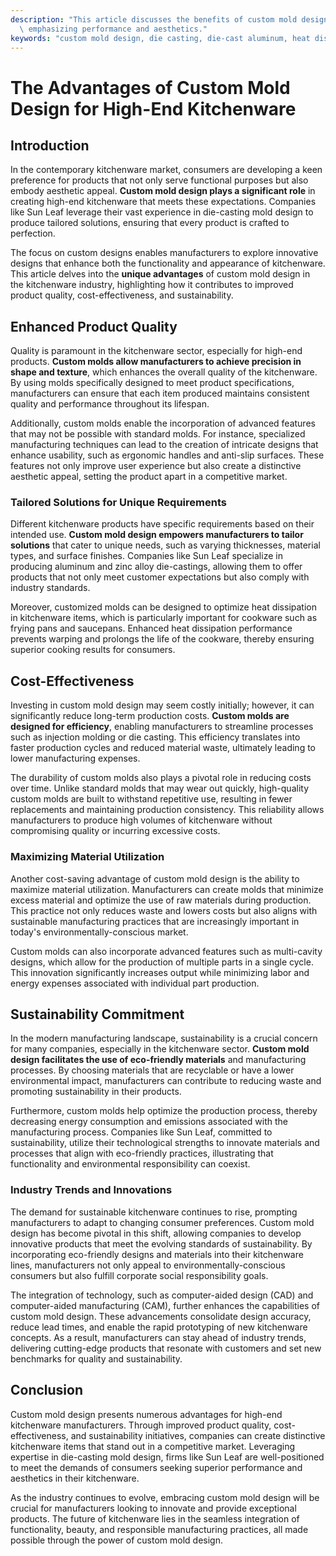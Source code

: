 ```yaml
---
description: "This article discusses the benefits of custom mold design in crafting high-end kitchenware,\
  \ emphasizing performance and aesthetics."
keywords: "custom mold design, die casting, die-cast aluminum, heat dissipation performance"
---
```

# The Advantages of Custom Mold Design for High-End Kitchenware

## Introduction

In the contemporary kitchenware market, consumers are developing a keen preference for products that not only serve functional purposes but also embody aesthetic appeal. **Custom mold design plays a significant role** in creating high-end kitchenware that meets these expectations. Companies like Sun Leaf leverage their vast experience in die-casting mold design to produce tailored solutions, ensuring that every product is crafted to perfection.

The focus on custom designs enables manufacturers to explore innovative designs that enhance both the functionality and appearance of kitchenware. This article delves into the **unique advantages** of custom mold design in the kitchenware industry, highlighting how it contributes to improved product quality, cost-effectiveness, and sustainability.


## Enhanced Product Quality

Quality is paramount in the kitchenware sector, especially for high-end products. **Custom molds allow manufacturers to achieve precision in shape and texture**, which enhances the overall quality of the kitchenware. By using molds specifically designed to meet product specifications, manufacturers can ensure that each item produced maintains consistent quality and performance throughout its lifespan.

Additionally, custom molds enable the incorporation of advanced features that may not be possible with standard molds. For instance, specialized manufacturing techniques can lead to the creation of intricate designs that enhance usability, such as ergonomic handles and anti-slip surfaces. These features not only improve user experience but also create a distinctive aesthetic appeal, setting the product apart in a competitive market.

### Tailored Solutions for Unique Requirements

Different kitchenware products have specific requirements based on their intended use. **Custom mold design empowers manufacturers to tailor solutions** that cater to unique needs, such as varying thicknesses, material types, and surface finishes. Companies like Sun Leaf specialize in producing aluminum and zinc alloy die-castings, allowing them to offer products that not only meet customer expectations but also comply with industry standards.

Moreover, customized molds can be designed to optimize heat dissipation in kitchenware items, which is particularly important for cookware such as frying pans and saucepans. Enhanced heat dissipation performance prevents warping and prolongs the life of the cookware, thereby ensuring superior cooking results for consumers.

## Cost-Effectiveness

Investing in custom mold design may seem costly initially; however, it can significantly reduce long-term production costs. **Custom molds are designed for efficiency**, enabling manufacturers to streamline processes such as injection molding or die casting. This efficiency translates into faster production cycles and reduced material waste, ultimately leading to lower manufacturing expenses.

The durability of custom molds also plays a pivotal role in reducing costs over time. Unlike standard molds that may wear out quickly, high-quality custom molds are built to withstand repetitive use, resulting in fewer replacements and maintaining production consistency. This reliability allows manufacturers to produce high volumes of kitchenware without compromising quality or incurring excessive costs.

### Maximizing Material Utilization

Another cost-saving advantage of custom mold design is the ability to maximize material utilization. Manufacturers can create molds that minimize excess material and optimize the use of raw materials during production. This practice not only reduces waste and lowers costs but also aligns with sustainable manufacturing practices that are increasingly important in today's environmentally-conscious market.

Custom molds can also incorporate advanced features such as multi-cavity designs, which allow for the production of multiple parts in a single cycle. This innovation significantly increases output while minimizing labor and energy expenses associated with individual part production.

## Sustainability Commitment

In the modern manufacturing landscape, sustainability is a crucial concern for many companies, especially in the kitchenware sector. **Custom mold design facilitates the use of eco-friendly materials** and manufacturing processes. By choosing materials that are recyclable or have a lower environmental impact, manufacturers can contribute to reducing waste and promoting sustainability in their products.

Furthermore, custom molds help optimize the production process, thereby decreasing energy consumption and emissions associated with the manufacturing process. Companies like Sun Leaf, committed to sustainability, utilize their technological strengths to innovate materials and processes that align with eco-friendly practices, illustrating that functionality and environmental responsibility can coexist.

### Industry Trends and Innovations

The demand for sustainable kitchenware continues to rise, prompting manufacturers to adapt to changing consumer preferences. Custom mold design has become pivotal in this shift, allowing companies to develop innovative products that meet the evolving standards of sustainability. By incorporating eco-friendly designs and materials into their kitchenware lines, manufacturers not only appeal to environmentally-conscious consumers but also fulfill corporate social responsibility goals.

The integration of technology, such as computer-aided design (CAD) and computer-aided manufacturing (CAM), further enhances the capabilities of custom mold design. These advancements consolidate design accuracy, reduce lead times, and enable the rapid prototyping of new kitchenware concepts. As a result, manufacturers can stay ahead of industry trends, delivering cutting-edge products that resonate with customers and set new benchmarks for quality and sustainability.

## Conclusion

Custom mold design presents numerous advantages for high-end kitchenware manufacturers. Through improved product quality, cost-effectiveness, and sustainability initiatives, companies can create distinctive kitchenware items that stand out in a competitive market. Leveraging expertise in die-casting mold design, firms like Sun Leaf are well-positioned to meet the demands of consumers seeking superior performance and aesthetics in their kitchenware.

As the industry continues to evolve, embracing custom mold design will be crucial for manufacturers looking to innovate and provide exceptional products. The future of kitchenware lies in the seamless integration of functionality, beauty, and responsible manufacturing practices, all made possible through the power of custom mold design.
